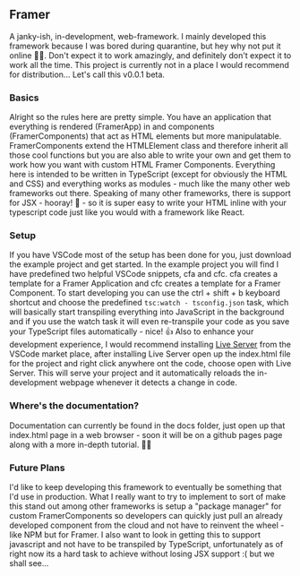 ## Framer
A janky-ish, in-development, web-framework. I mainly developed this framework because I was bored during quarantine, but hey why not put it online 🤷‍♂️. Don't expect it to work amazingly, and definitely don't expect it to work all the time. This project is currently not in a place I would recommend for distribution... Let's call this v0.0.1 beta.

### Basics
Alright so the rules here are pretty simple. You have an application that everything is rendered (FramerApp) in and components (FramerComponents) that act as HTML elements but more manipulatable. FramerComponents extend the HTMLElement class and therefore inherit all those cool functions but you are also able to write your own and get them to work how you want with custom HTML Framer Components. Everything here is intended to be written in TypeScript (except for obviously the HTML and CSS) and everything works as modules - much like the many other web frameworks out there. Speaking of many other frameworks, there is support for JSX - hooray! 🎉 - so it is super easy to write your HTML inline with your typescript code just like you would with a framework like React.

### Setup
If you have VSCode most of the setup has been done for you, just download the example project and get started. In the example project you will find I have predefined two helpful VSCode snippets, cfa and cfc. cfa creates a template for a Framer Application and cfc creates a template for a Framer Component. To start developing you can use the ctrl + shift + b keyboard shortcut and choose the predefined `tsc:watch - tsconfig.json` task, which will basically start transpiling everything into JavaScript in the background and if you use the watch task it will even re-transpile your code as you save your TypeScript files automatically - nice! 👍 Also to enhance your development experience, I would recommend installing [Live Server](https://marketplace.visualstudio.com/items?itemName=ritwickdey.LiveServer) from the VSCode market place, after installing Live Server open up the index.html file for the project and right click anywhere ont the code, choose open with Live Server. This will serve your project and it automatically reloads the in-development webpage whenever it detects a change in code.  

### Where's the documentation?
Documentation can currently be found in the docs folder, just open up that index.html page in a web browser - soon it will be on a github pages page along with a more in-depth tutorial. 👨‍💻

### Future Plans
I'd like to keep developing this framework to eventually be something that I'd use in production. What I really want to try to implement to sort of make this stand out among other frameworks is setup a "package manager" for custom FramerComponents so developers can quickly just pull an already developed component from the cloud and not have to reinvent the wheel - like NPM but for Framer. I also want to look in getting this to support javascript and not have to be transpiled by TypeScript, unfortunately as of right now its a hard task to achieve without losing JSX support :( but we shall see...
